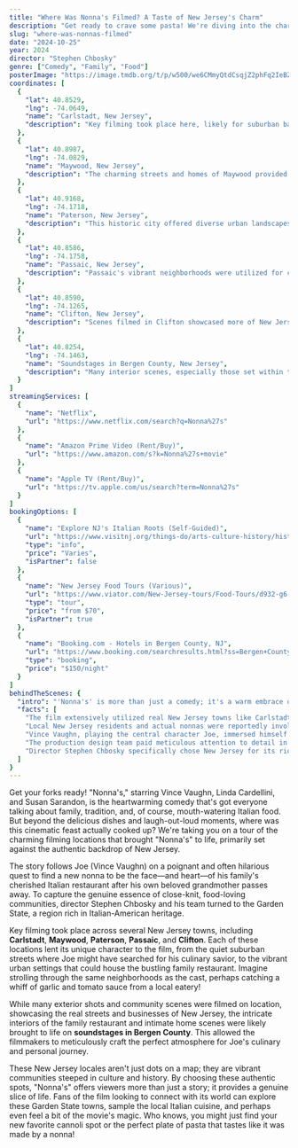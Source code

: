 ```yaml
---
title: "Where Was Nonna's Filmed? A Taste of New Jersey's Charm"
description: "Get ready to crave some pasta! We're diving into the charming and authentic filming locations of 'Nonna's,' the heartwarming comedy that serves up family, food, and a heartfelt quest across New Jersey."
slug: "where-was-nonnas-filmed"
date: "2024-10-25"
year: 2024
director: "Stephen Chbosky"
genre: ["Comedy", "Family", "Food"]
posterImage: "https://image.tmdb.org/t/p/w500/we6CMmyQtdCsqjZ2phFq2IeBZR0.jpg"
coordinates: [
  { 
    "lat": 40.8529, 
    "lng": -74.0649, 
    "name": "Carlstadt, New Jersey", 
    "description": "Key filming took place here, likely for suburban backdrops and community scenes central to Joe's (Vince Vaughn) heartfelt search for the perfect nonna."
  },
  { 
    "lat": 40.8987, 
    "lng": -74.0829, 
    "name": "Maywood, New Jersey", 
    "description": "The charming streets and homes of Maywood provided an authentic setting for parts of the film's narrative, showcasing everyday life in the Garden State."
  },
  { 
    "lat": 40.9168, 
    "lng": -74.1718, 
    "name": "Paterson, New Jersey", 
    "description": "This historic city offered diverse urban landscapes used to depict various community interactions and potential locations for Joe's family restaurant."
  },
  { 
    "lat": 40.8586, 
    "lng": -74.1758, 
    "name": "Passaic, New Jersey", 
    "description": "Passaic's vibrant neighborhoods were utilized for capturing the essence of the local Italian-American community, adding layers of authenticity to the film."
  },
  { 
    "lat": 40.8590, 
    "lng": -74.1265, 
    "name": "Clifton, New Jersey", 
    "description": "Scenes filmed in Clifton showcased more of New Jersey's authentic local flavor, contributing to the film's grounded and relatable feel."
  },
  { 
    "lat": 40.8254,
    "lng": -74.1463,
    "name": "Soundstages in Bergen County, New Jersey", 
    "description": "Many interior scenes, especially those set within the bustling family restaurant's kitchen and dining area, were likely filmed on dedicated soundstages in the region."
  }
]
streamingServices: [
  {
    "name": "Netflix",
    "url": "https://www.netflix.com/search?q=Nonna%27s"
  },
  {
    "name": "Amazon Prime Video (Rent/Buy)",
    "url": "https://www.amazon.com/s?k=Nonna%27s+movie"
  },
  {
    "name": "Apple TV (Rent/Buy)",
    "url": "https://tv.apple.com/us/search?term=Nonna%27s"
  }
]
bookingOptions: [
  {
    "name": "Explore NJ's Italian Roots (Self-Guided)",
    "url": "https://www.visitnj.org/things-do/arts-culture-history/history/ethnic-heritage",
    "type": "info",
    "price": "Varies",
    "isPartner": false
  },
  {
    "name": "New Jersey Food Tours (Various)",
    "url": "https://www.viator.com/New-Jersey-tours/Food-Tours/d932-g6-c82",
    "type": "tour",
    "price": "from $70",
    "isPartner": true
  },
  {
    "name": "Booking.com - Hotels in Bergen County, NJ",
    "url": "https://www.booking.com/searchresults.html?ss=Bergen+County%2C+New+Jersey",
    "type": "booking",
    "price": "$150/night"
  }
]
behindTheScenes: {
  "intro": "'Nonna's' is more than just a comedy; it's a warm embrace of Italian-American culture, family bonds, and the universal language of food. Filming primarily in New Jersey, the production sought out locations that exuded authenticity and a lived-in charm, making the Garden State an integral part of the story.",
  "facts": [
    "The film extensively utilized real New Jersey towns like Carlstadt, Maywood, Paterson, Passaic, and Clifton to bring its heartwarming story to life, creating an authentic Garden State backdrop.",
    "Local New Jersey residents and actual nonnas were reportedly involved, some as extras or culinary consultants, to ensure the film captured the true spirit of Italian-American traditions.",
    "Vince Vaughn, playing the central character Joe, immersed himself in the local culture, exploring New Jersey's renowned Italian-American culinary scene for inspiration.",
    "The production design team paid meticulous attention to detail in crafting the look of the family restaurant, aiming for a space that felt both cherished and in need of Joe's revitalizing touch.",
    "Director Stephen Chbosky specifically chose New Jersey for its rich Italian-American heritage and vibrant communities, wanting the setting to be a character in itself that audiences could connect with."
  ]
}
---
```


<NonnaGuide />

Get your forks ready! "Nonna's," starring Vince Vaughn, Linda Cardellini, and Susan Sarandon, is the heartwarming comedy that's got everyone talking about family, tradition, and, of course, mouth-watering Italian food. But beyond the delicious dishes and laugh-out-loud moments, where was this cinematic feast actually cooked up? We're taking you on a tour of the charming filming locations that brought "Nonna's" to life, primarily set against the authentic backdrop of New Jersey.

The story follows Joe (Vince Vaughn) on a poignant and often hilarious quest to find a new nonna to be the face—and heart—of his family's cherished Italian restaurant after his own beloved grandmother passes away. To capture the genuine essence of close-knit, food-loving communities, director Stephen Chbosky and his team turned to the Garden State, a region rich in Italian-American heritage.

Key filming took place across several New Jersey towns, including **Carlstadt**, **Maywood**, **Paterson**, **Passaic**, and **Clifton**. Each of these locations lent its unique character to the film, from the quiet suburban streets where Joe might have searched for his culinary savior, to the vibrant urban settings that could house the bustling family restaurant. Imagine strolling through the same neighborhoods as the cast, perhaps catching a whiff of garlic and tomato sauce from a local eatery!

While many exterior shots and community scenes were filmed on location, showcasing the real streets and businesses of New Jersey, the intricate interiors of the family restaurant and intimate home scenes were likely brought to life on **soundstages in Bergen County**. This allowed the filmmakers to meticulously craft the perfect atmosphere for Joe's culinary and personal journey.

These New Jersey locales aren't just dots on a map; they are vibrant communities steeped in culture and history. By choosing these authentic spots, "Nonna's" offers viewers more than just a story; it provides a genuine slice of life. Fans of the film looking to connect with its world can explore these Garden State towns, sample the local Italian cuisine, and perhaps even feel a bit of the movie's magic. Who knows, you might just find your new favorite cannoli spot or the perfect plate of pasta that tastes like it was made by a nonna!
